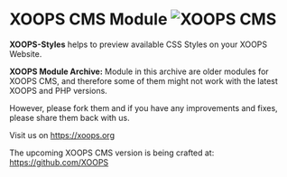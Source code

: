 # XOOPS CMS Module   ![XOOPS CMS](https://avatars2.githubusercontent.com/u/12771439?v=3&s=200)

**XOOPS-Styles** helps to preview available CSS Styles on your XOOPS Website.

**XOOPS Module Archive:** Module in this archive are older modules for XOOPS CMS, and therefore some of them might not work with the latest XOOPS and PHP versions. 

However, please fork them and if you have any improvements and fixes, please share them back with us. 

Visit us on https://xoops.org

The upcoming XOOPS CMS version is being crafted at: https://github.com/XOOPS
